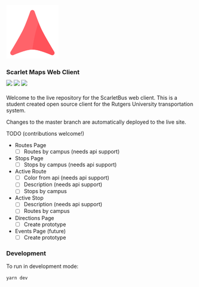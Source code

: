 <p>
  <img src="/src/assets/icons/logo.svg" alt="Your image title" width="140"/>
</p>

<h3>Scarlet Maps Web Client</h3>
<p style="margin-top: -5px; margin-bottom: 20px;">
  <a href="https://travis-ci.org/adam-piziak/scarletbus-web"><img src="https://travis-ci.org/adam-piziak/scarletbus-web.svg?branch=master"></a>
  <a href="/LICENSE"><img src="https://img.shields.io/badge/License-MIT-blue.svg"></a>
  <a href="https://www.scarletbus.com"><img src="https://img.shields.io/website/https/www.scarletbus.com.svg?label=Status"></a>
</p>
<p>
Welcome to the live repository for the ScarletBus web client. This is a student created open source client for the Rutgers University transportation system.


Changes to the master branch are automatically deployed to the live site.
</p>

TODO (contributions welcome!)
- Routes Page
  - [ ] Routes by campus (needs api support)
- Stops Page
  - [ ] Stops by campus (needs api support)
- Active Route
  - [ ] Color from api (needs api support)
  - [ ] Description (needs api support)
  - [ ] Stops by campus
- Active Stop
  - [ ] Description (needs api support)
  - [ ] Routes by campus
- Directions Page
  - [ ] Create prototype
- Events Page (future)
  - [ ] Create prototype

### Development
To run in development mode:
~~~~
yarn dev
~~~~

